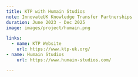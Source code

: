 ```yaml
---
title: KTP with Humain Studios 
note: InnovateUK Knowledge Transfer Partnerships 
duration: June 2023 - Dec 2025
image: images/project/humain.png

links:
  - name: KTP Website
    url: https://www.ktp-uk.org/
- name: Humain Studios
    url: https://www.humain-studios.com/

---
```

